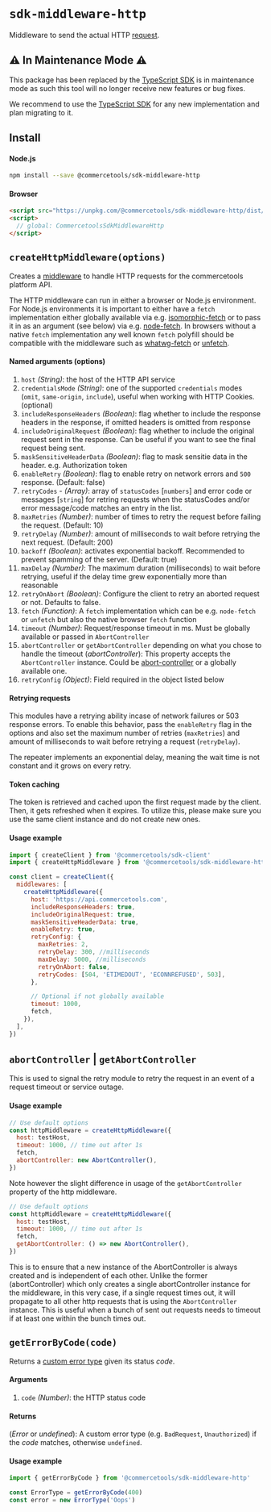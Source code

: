 # `sdk-middleware-http`

Middleware to send the actual HTTP [request](/sdk/Glossary#clientrequest).

## ⚠️ In Maintenance Mode ⚠️

This package has been replaced by the <a href="https://docs.commercetools.com/sdk/typescript-sdk">TypeScript SDK</a> is in maintenance mode as such this tool will no longer receive new features or bug fixes.

We recommend to use the <a href="https://docs.commercetools.com/sdk/typescript-sdk">TypeScript SDK</a> for any new implementation and plan migrating to it.

## Install

#### Node.js

```bash
npm install --save @commercetools/sdk-middleware-http
```

#### Browser

```html
<script src="https://unpkg.com/@commercetools/sdk-middleware-http/dist/commercetools-sdk-middleware-http.umd.min.js"></script>
<script>
  // global: CommercetoolsSdkMiddlewareHttp
</script>
```

## `createHttpMiddleware(options)`

Creates a [middleware](/sdk/Glossary#middleware) to handle HTTP requests for the commercetools platform API.

The HTTP middleware can run in either a browser or Node.js environment. For Node.js environments it is important to either have a `fetch` implementation either globally available via e.g. [isomorphic-fetch](https://github.com/matthew-andrews/isomorphic-fetch) or to pass it in as an argument (see below) via e.g. [node-fetch](https://github.com/bitinn/node-fetch). In browsers without a native `fetch` implementation any well known `fetch` polyfill should be compatible with the middleware such as [whatwg-fetch](https://github.com/whatwg/fetch) or [unfetch](https://github.com/developit/unfetch).

#### Named arguments (options)

1.  `host` _(String)_: the host of the HTTP API service
2.  `credentialsMode` _(String)_: one of the supported `credentials` modes (`omit`, `same-origin`, `include`), useful when working with HTTP Cookies. (optional)
3.  `includeResponseHeaders` _(Boolean)_: flag whether to include the response headers in the response, if omitted headers is omitted from response
4.  `includeOriginalRequest` _(Boolean)_: flag whether to include the original request sent in the response. Can be useful if you want to see the final request being sent.
5.  `maskSensitiveHeaderData` _(Boolean)_: flag to mask sensitie data in the header. e.g. Authorization token
6.  `enableRetry` _(Boolean)_: flag to enable retry on network errors and `500` response. (Default: false)
7.  `retryCodes` - _(Array)_: array of `statusCodes` [`numbers`] and error code or messages [`string`] for retring requests when the statusCodes and/or error message/code matches an entry in the list.
8.  `maxRetries` _(Number)_: number of times to retry the request before failing the request. (Default: 10)
9.  `retryDelay` _(Number)_: amount of milliseconds to wait before retrying the next request. (Default: 200)
10. `backoff` _(Boolean)_: activates exponential backoff. Recommended to prevent spamming of the server. (Default: true)
11. `maxDelay` _(Number)_: The maximum duration (milliseconds) to wait before retrying, useful if the delay time grew exponentially more than reasonable
12. `retryOnAbort` _(Boolean)_: Configure the client to retry an aborted request or not. Defaults to false.
13. `fetch` _(Function)_: A `fetch` implementation which can be e.g. `node-fetch` or `unfetch` but also the native browser `fetch` function
14. `timeout` _(Number)_: Request/response timeout in ms. Must be globally available or passed in `AbortController`
15. `abortController` or `getAbortController` depending on what you chose to handle the timeout (_abortController_): This property accepts the `AbortController` instance. Could be [abort-controller](https://www.npmjs.com/package/abort-controller) or a globally available one.
16. `retryConfig` _(Object)_: Field required in the object listed below

#### Retrying requests

This modules have a retrying ability incase of network failures or 503 response errors. To enable this behavior, pass the `enableRetry` flag in the options and also set the maximum number of retries (`maxRetries`) and amount of milliseconds to wait before retrying a request (`retryDelay`).

The repeater implements an exponential delay, meaning the wait time is not constant and it grows on every retry.

#### Token caching

The token is retrieved and cached upon the first request made by the client. Then, it gets refreshed when it expires. To utilize this, please make sure you use the same client instance and do not create new ones.

#### Usage example

```js
import { createClient } from '@commercetools/sdk-client'
import { createHttpMiddleware } from '@commercetools/sdk-middleware-http'

const client = createClient({
  middlewares: [
    createHttpMiddleware({
      host: 'https://api.commercetools.com',
      includeResponseHeaders: true,
      includeOriginalRequest: true,
      maskSensitiveHeaderData: true,
      enableRetry: true,
      retryConfig: {
        maxRetries: 2,
        retryDelay: 300, //milliseconds
        maxDelay: 5000, //milliseconds
        retryOnAbort: false,
        retryCodes: [504, 'ETIMEDOUT', 'ECONNREFUSED', 503],
      },

      // Optional if not globally available
      timeout: 1000,
      fetch,
    }),
  ],
})
```

## `abortController` | `getAbortController`

This is used to signal the retry module to retry the request in an event of a request timeout or service outage.

#### Usage example

```js
// Use default options
const httpMiddleware = createHttpMiddleware({
  host: testHost,
  timeout: 1000, // time out after 1s
  fetch,
  abortController: new AbortController(),
})
```

Note however the slight difference in usage of the `getAbortController` property of the http middleware.

```js
// Use default options
const httpMiddleware = createHttpMiddleware({
  host: testHost,
  timeout: 1000, // time out after 1s
  fetch,
  getAbortController: () => new AbortController(),
})
```

This is to ensure that a new instance of the AbortController is always created and is independent of each other. Unlike the former (abortController) which only creates a single abortController instance for the middleware, in this very case, if a single request times out, it will propagate to all other http requests that is using the `AbortController` instance. This is useful when a bunch of sent out requests needs to timeout if at least one within the bunch times out.

## `getErrorByCode(code)`

Returns a [custom error type](/sdk/Glossary#httperrortype) given its status _code_.

#### Arguments

1.  `code` _(Number)_: the HTTP status code

#### Returns

(_Error_ or _undefined_): A custom error type (e.g. `BadRequest`, `Unauthorized`) if the _code_ matches, otherwise `undefined`.

#### Usage example

```js
import { getErrorByCode } from '@commercetools/sdk-middleware-http'

const ErrorType = getErrorByCode(400)
const error = new ErrorType('Oops')
```

